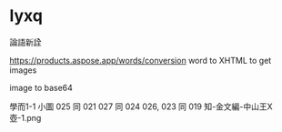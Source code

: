 # lyxq
論語新詮

https://products.aspose.app/words/conversion  word to XHTML to get images

image to base64

學而1-1 小圖
025 同 021
027 同 024
026, 023 同 019 知-金文編-中山王X壺-1.png